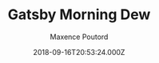 ---
title: Gatsby Morning Dew
github: https://github.com/maxpou/gatsby-starter-morning-dew
demo: https://maxpou.github.io/gatsby-starter-morning-dew/
author: Maxence Poutord
ssg:
  - Gatsby
cms:
  - Markdown
date: 2018-09-16T20:53:24.000Z
description: ':rocket: A Gatsby theme/starter to build lightning-fast blog/websites'
draft: true
publish_date: '2018-09-16T20:53:24Z'
update_date: '2021-04-04T09:03:51Z'
github_star: 201
github_fork: 41
---